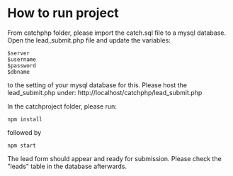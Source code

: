 # How to run project
From catchphp folder, please import the catch.sql file to a mysql database.
Open the lead_submit.php file and update the variables:

    $server
    $username
    $password
    $dbname 

to the setting of your mysql database for this.
Please host the lead_submit.php under:
http://localhost/catchphp/lead_submit.php

In the catchproject folder, please run:

    npm install

followed by

    npm start

The lead form should appear and ready for submission. Please check the "leads" table in the database afterwards.

